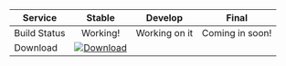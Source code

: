 | Service  | Stable         | Develop          | Final |
|----------|:---------------------------:|:----------------------------:|:----------------------------:|
| Build Status | Working! | Working on it | Coming in soon!
| Download | [![Download](https://i.imgur.com/odToka3.png)](https://github.com/younesk31/Rocket-Game/archive/master.zip)         | |
